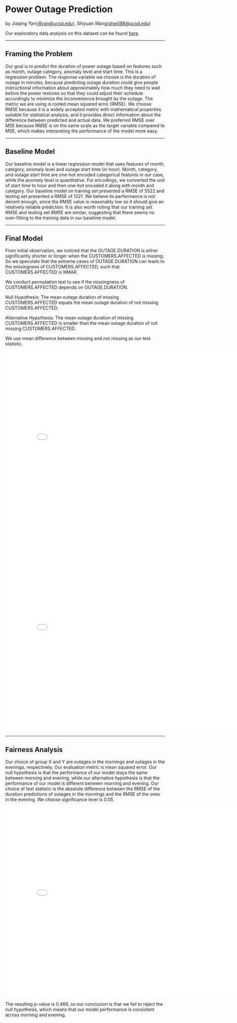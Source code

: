 # Power Outage Prediction

by Jiaqing Yan(j6yan@ucsd.edu), Shiyuan Wang(shw088@ucsd.edu)

Our exploratory data analysis on this dataset can be found [here](https://kayden-yan.github.io/power-outage-discovery/).

---

## Framing the Problem
Our goal is to predict the duration of power outage based on features such as month, outage category, anomaly level and start time. This is a regression problem. The response variable we choose is the duration of outage in minutes, because predicting outage duration could give people instructional information about approximately how much they need to wait before the power restores so that they could adjust their schedule accordingly to minimize the inconvenience brought by the outage. The metric we are using is rooted mean squared error (RMSE). We choose RMSE because it is a widely accepted metric with mathematical properties suitable for statistical analysis, and it provides direct information about the difference between predicted and actual data. We preferred RMSE over MSE because RMSE is on the same scale as the target variable compared to MSE, which makes interpreting the performance of the model more easy.

---

## Baseline Model

Our baseline model is a linear regression model that uses features of month, category, anomaly level and outage start time (in hour). Month, category, and outage start time are one-hot encoded categorical features in our case, while the anomaly level is quantitative. For encodings, we converted the unit of start time to hour and then one-hot encoded it along with month and category. Our baseline model on training set presented a RMSE of 5522 and testing set presented a RMSE of 1221. We believe its performance is not decent enough, since the RMSE value is reasonably low so it should give an relatively reliable prediction. It is also worth noting that our training set RMSE and testing set RMSE are similar, suggesting that there seems no over-fitting to the training data in our baseline model. 

---

## Final Model

From initial observation, we noticed that the OUTAGE.DURATION is either significantly shorter or longer when the CUSTOMERS.AFFECTED is missing. So we speculate that the extreme cases of OUTAGE.DURATION can leads to the missingness of CUSTOMERS.AFFECTED, such that CUSTOMERS.AFFECTED is NMAR.

We conduct permutation test to see if the missingness of CUSTOMERS.AFFECTED depends on OUTAGE.DURATION.

Null Hypothesis: The mean outage duration of missing CUSTOMERS.AFFECTED equals the mean outage duration of not missing CUSTOMERS.AFFECTED.

Alternative Hypothesis: The mean outage duration of missing CUSTOMERS.AFFECTED is smaller than the mean outage duration of not missing CUSTOMERS.AFFECTED.

We use mean difference between missing and not missing as our test statistic.

<iframe src="assets/final_model_one.html" width=800 height=600 frameBorder=0></iframe>

<iframe src="assets/final_model_two.html" width=800 height=600 frameBorder=0></iframe>

---

## Fairness Analysis

Our choice of group X and Y are outages in the mornings and outages in the evenings, respectively. Our evaluation metric is mean squared error. Our null hypothesis is that the performance of our model stays the same between morning and evening, while our alternative hypothesis is that the performance of our model is different between morning and evening. Our choice of test statistic is the absolute difference between the RMSE of the duration predictions of outages in the mornings and the RMSE of the ones in the evening. We choose significance level is 0.05. 

<iframe src="assets/fairness.html" width=800 height=600 frameBorder=0></iframe>

The resulting p-value is 0.468, so our conclusion is that we fail to reject the null hypothesis, which means that our model performance is consistent across morning and evening.


